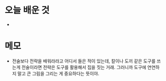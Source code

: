 # 오늘 배운 것
- 

# 메모
- 전술보다 전략을 배워라라고 어디서 들은 적이 있는데, 칼이나 도끼 같은 도구를 쓰는게 전술이라면 전략은 도구를 활용해서 집을 짓는 거래. 그러니까 도구에 연연하지 말고 큰 그림을 그리는 게 중요하다는 뜻이야. 



